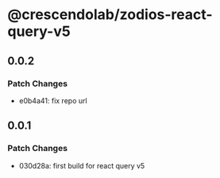 # @crescendolab/zodios-react-query-v5

## 0.0.2

### Patch Changes

- e0b4a41: fix repo url

## 0.0.1

### Patch Changes

- 030d28a: first build for react query v5

